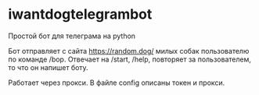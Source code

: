 # iwantdogtelegrambot
Простой бот для телеграма на python

Бот отправляет с сайта https://random.dog/ милых собак пользователю по команде /bop.
Отвечает на /start, /help, повторяет за пользователем, то что он напишет боту.

Работает через прокси.
В файле config описаны токен и прокси.
